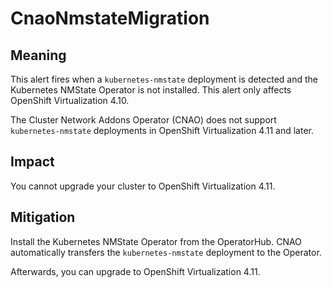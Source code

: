 # CnaoNmstateMigration
<!-- Edited by Jiří Herrmann, 8 Nov 2022 -->

## Meaning

This alert fires when a `kubernetes-nmstate` deployment is detected and the
Kubernetes NMState Operator is not installed. This alert only affects OpenShift
Virtualization 4.10.

The Cluster Network Addons Operator (CNAO) does not support `kubernetes-nmstate`
deployments in OpenShift Virtualization 4.11 and later.

## Impact

You cannot upgrade your cluster to OpenShift Virtualization 4.11.

## Mitigation

Install the Kubernetes NMState Operator from the OperatorHub. CNAO automatically
transfers the `kubernetes-nmstate` deployment to the Operator.

Afterwards, you can upgrade to OpenShift Virtualization 4.11.
